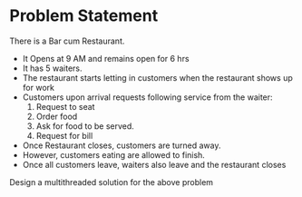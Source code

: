 # Problem Statement
There is a Bar cum Restaurant.
* It Opens at 9 AM and remains open for 6 hrs
* It has 5 waiters. 
* The restaurant starts letting in customers when the restaurant shows up for work
* Customers upon arrival requests following service from the waiter:
   1. Request to seat
   2. Order food
   3. Ask for food to be served.
   4. Request for bill
* Once Restaurant closes, customers are turned away.
* However, customers eating are allowed to finish.
* Once all customers leave, waiters also leave and the restaurant closes

Design a multithreaded solution for the above problem

